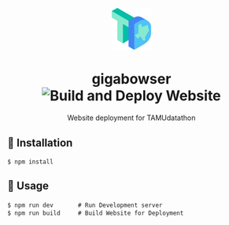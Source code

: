 <p align="center">
    <img src="/static/img/logos/main.png" width="80" />
</p>

<h1 align="center">
    gigabowser
    <img src="https://github.com/tamu-datathon-org/gigabowser/workflows/Build%20and%20Deploy%20Website/badge.svg" alt="Build and Deploy Website" style="max-width:100%;">
</h1>

<p align="center">
    Website deployment for TAMUdatathon
</p>


## :wrench: Installation
```
$ npm install
```

## :racehorse: Usage
```
$ npm run dev       # Run Development server
$ npm run build     # Build Website for Deployment
```